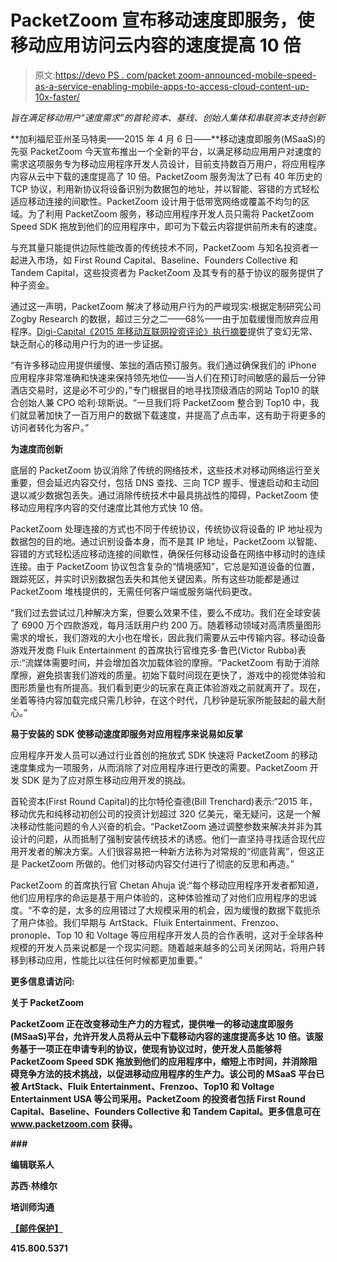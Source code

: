 # PacketZoom 宣布移动速度即服务，使移动应用访问云内容的速度提高 10 倍

> 原文:[https://devo PS . com/packet zoom-announced-mobile-speed-as-a-service-enabling-mobile-apps-to-access-cloud-content-up-10x-faster/](https://devops.com/packetzoom-announces-mobile-speed-as-a-service-enabling-mobile-apps-to-access-cloud-content-up-to-10x-faster/)

*旨在满足移动用户“速度需求”的首轮资本、基线、创始人集体和串联资本支持创新*

**加利福尼亚州圣马特奥——2015 年 4 月 6 日——**移动速度即服务(MSaaS)的先驱 PacketZoom 今天宣布推出一个全新的平台，以满足移动应用用户对速度的需求这项服务专为移动应用程序开发人员设计，目前支持数百万用户，将应用程序内容从云中下载的速度提高了 10 倍。PacketZoom 服务淘汰了已有 40 年历史的 TCP 协议，利用新协议将设备识别为数据包的地址，并以智能、容错的方式轻松适应移动连接的间歇性。PacketZoom 设计用于低带宽网络或覆盖不均匀的区域。为了利用 PacketZoom 服务，移动应用程序开发人员只需将 PacketZoom Speed SDK 拖放到他们的应用程序中，即可为下载云内容提供前所未有的速度。

与充其量只能提供边际性能改善的传统技术不同，PacketZoom 与知名投资者一起进入市场，如 First Round Capital、Baseline、Founders Collective 和 Tandem Capital，这些投资者为 PacketZoom 及其专有的基于协议的服务提供了种子资金。

通过这一声明，PacketZoom 解决了移动用户行为的严峻现实:根据定制研究公司 Zogby Research 的数据，超过三分之二——68%——由于加载缓慢而放弃应用程序。[Digi-Capital《2015 年移动互联网投资评论》执行摘要](http://www.digi-capital.com/reports#mobile-internet-review)提供了变幻无常、缺乏耐心的移动用户行为的进一步证据。

“有许多移动应用提供缓慢、笨拙的酒店预订服务。我们通过确保我们的 iPhone 应用程序非常准确和快速来保持领先地位——当人们在预订时间敏感的最后一分钟酒店交易时，这是必不可少的，”专门根据目的地寻找顶级酒店的网站 Top10 的联合创始人兼 CPO 哈利·琼斯说。“一旦我们将 PacketZoom 整合到 Top10 中，我们就显著加快了一百万用户的数据下载速度，并提高了点击率，这有助于将更多的访问者转化为客户。”

**为速度而创新**

底层的 PacketZoom 协议消除了传统的网络技术，这些技术对移动网络运行至关重要，但会延迟内容交付，包括 DNS 查找、三向 TCP 握手、慢速启动和主动回退以减少数据包丢失。通过消除传统技术中最具挑战性的障碍，PacketZoom 使移动应用程序内容的交付速度比其他方式快 10 倍。

PacketZoom 处理连接的方式也不同于传统协议，传统协议将设备的 IP 地址视为数据包的目的地。通过识别设备本身，而不是其 IP 地址，PacketZoom 以智能、容错的方式轻松适应移动连接的间歇性，确保任何移动设备在网络中移动时的连续连接。由于 PacketZoom 协议包含复杂的“情境感知”，它总是知道设备的位置，跟踪死区，并实时识别数据包丢失和其他关键因素。所有这些功能都是通过 PacketZoom 堆栈提供的，无需任何客户端或服务端代码更改。

“我们过去尝试过几种解决方案，但要么效果不佳，要么不成功。我们在全球安装了 6900 万个四款游戏，每月活跃用户约 200 万。随着移动领域对高清质量图形需求的增长，我们游戏的大小也在增长，因此我们需要从云中传输内容。移动设备游戏开发商 Fluik Entertainment 的首席执行官维克多·鲁巴(Victor Rubba)表示:“流媒体需要时间，并会增加首次加载体验的摩擦。“PacketZoom 有助于消除摩擦，避免损害我们游戏的质量。初始下载时间现在更快了，游戏中的视觉体验和图形质量也有所提高。我们看到更少的玩家在真正体验游戏之前就离开了。现在，坐着等待内容加载完成只需几秒钟，在这个时代，几秒钟是玩家所能鼓起的最大耐心。”

**易于安装的 SDK 使移动速度即服务对应用程序来说易如反掌**

应用程序开发人员可以通过行业首创的拖放式 SDK 快速将 PacketZoom 的移动速度集成为一项服务，从而消除了对应用程序进行更改的需要。PacketZoom 开发 SDK 是为了应对原生移动应用开发的挑战。

首轮资本(First Round Capital)的比尔特伦查德(Bill Trenchard)表示:“2015 年，移动优先和纯移动初创公司的投资计划超过 320 亿美元，毫无疑问，这是一个解决移动性能问题的令人兴奋的机会。“PacketZoom 通过调整参数来解决并非为其设计的问题，从而抵制了强制安装传统技术的诱惑。他们一直坚持寻找适合现代应用开发者的解决方案。人们很容易把一种新方法称为对常规的“彻底背离”，但这正是 PacketZoom 所做的。他们对移动内容交付进行了彻底的反思和再造。”

PacketZoom 的首席执行官 Chetan Ahuja 说:“每个移动应用程序开发者都知道，他们应用程序的命运是基于用户体验的，这种体验推动了对他们应用程序的忠诚度。“不幸的是，太多的应用错过了大规模采用的机会，因为缓慢的数据下载扼杀了用户体验。我们早期与 ArtStack、Fluik Entertainment、Frenzoo、pronople、Top 10 和 Voltage 等应用程序开发人员的合作表明，这对于全球各种规模的开发人员来说都是一个现实问题。随着越来越多的公司关闭网站，将用户转移到移动应用，性能比以往任何时候都更加重要。”

**更多信息请访问:**[](http://www.packetzoom.com)

****关于 PacketZoom****

**PacketZoom 正在改变移动生产力的方程式，提供唯一的移动速度即服务(MSaaS)平台，允许开发人员将从云中下载移动内容的速度提高多达 10 倍。该服务基于一项正在申请专利的协议，使现有协议过时，使开发人员能够将 PacketZoom Speed SDK 拖放到他们的应用程序中，缩短上市时间，并消除阻碍竞争方法的技术挑战，以促进移动应用程序的生产力。该公司的 MSaaS 平台已被 ArtStack、Fluik Entertainment、Frenzoo、Top10 和 Voltage Entertainment USA 等公司采用。PacketZoom 的投资者包括 First Round Capital、Baseline、Founders Collective 和 Tandem Capital。更多信息可在 www.packetzoom.com 获得。**

**###**

****编辑联系人****

**苏西·林维尔**

**培训师沟通**

**[【邮件保护】](/cdn-cgi/l/email-protection#12617e7b7c647b7e7e77526660737b7c7760717d7f7f3c717d7f)**

**415.800.5371**